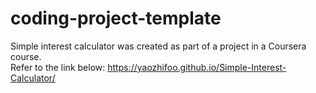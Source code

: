 # coding-project-template
Simple interest calculator was created as part of a project in a Coursera course. </br>
Refer to the link below:
https://yaozhifoo.github.io/Simple-Interest-Calculator/
